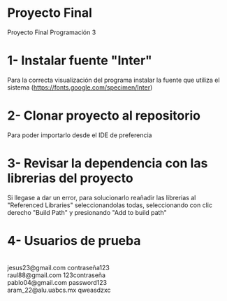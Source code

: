 # Proyecto Final
Proyecto Final Programación 3

# 1- Instalar fuente "Inter" 
Para la correcta visualización del programa instalar la fuente que utiliza el sistema (https://fonts.google.com/specimen/Inter)
# 2- Clonar proyecto al repositorio
Para poder importarlo desde el IDE de preferencia
# 3- Revisar la dependencia con las librerias del proyecto
Si llegase a dar un error, para solucionarlo reañadir las librerias al "Referenced Libraries" seleccionandolas todas, seleccionando con clic derecho "Build Path" y presionando "Add to build path"
# 4- Usuarios de prueba
<br />
jesus23@gmail.com     contraseña123
<br />
raul88@gmail.com      123contraseña
<br />
pablo04@gmail.com     password123
<br />
aram_22@alu.uabcs.mx  qweasdzxc
<br />

